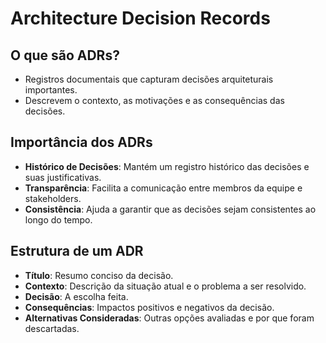 # Architecture Decision Records

## O que são ADRs?

- Registros documentais que capturam decisões arquiteturais importantes.
- Descrevem o contexto, as motivações e as consequências das decisões.

## Importância dos ADRs

- **Histórico de Decisões**: Mantém um registro histórico das decisões e suas justificativas.
- **Transparência**: Facilita a comunicação entre membros da equipe e stakeholders.
- **Consistência**: Ajuda a garantir que as decisões sejam consistentes ao longo do tempo.

## Estrutura de um ADR

- **Título**: Resumo conciso da decisão.
- **Contexto**: Descrição da situação atual e o problema a ser resolvido.
- **Decisão**: A escolha feita.
- **Consequências**: Impactos positivos e negativos da decisão.
- **Alternativas Consideradas**: Outras opções avaliadas e por que foram descartadas.
